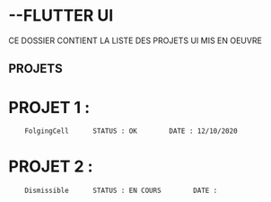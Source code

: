 # --FLUTTER UI 

CE DOSSIER CONTIENT LA LISTE DES PROJETS UI MIS EN OEUVRE 

## PROJETS

  # PROJET 1 :
        FolgingCell      STATUS : OK        DATE : 12/10/2020
        
  # PROJET 2 :
        Dismissible      STATUS : EN COURS        DATE : 
 
